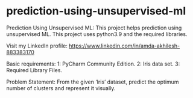 # prediction-using-unsupervised-ml
Prediction Using Unsupervised ML: This project helps prediction using unsupervised ML. This project uses python3.9 and the required libraries.


Visit my LinkedIn profile:
https://www.linkedin.com/in/amda-akhilesh-883383170


Basic requirements: 
1: PyCharm Community Edition. 
2: Iris data set.
3: Required Library Files.

Problem Statement:
From the given ‘Iris’ dataset, predict the optimum number of clusters
and represent it visually.
